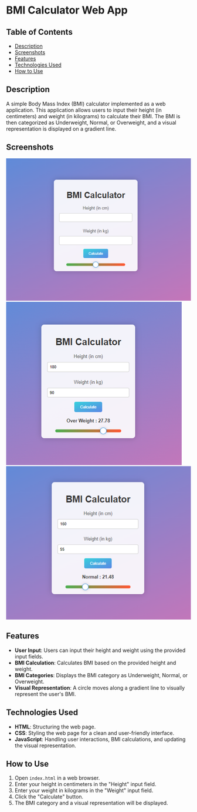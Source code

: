 # BMI Calculator Web App

## Table of Contents

- [Description](#description)
- [Screenshots](#screenshots)
- [Features](#features)
- [Technologies Used](#technologies-used)
- [How to Use](#how-to-use)


## Description 
A simple Body Mass Index (BMI) calculator implemented as a web application. This application allows users to input their height (in centimeters) and weight (in kilograms) to calculate their BMI. The BMI is then categorized as Underweight, Normal, or Overweight, and a visual representation is displayed on a gradient line.

## Screenshots
![alt text](image.png)
![alt text](image-1.png)
![alt text](image-2.png)

## Features

- **User Input**: Users can input their height and weight using the provided input fields.
- **BMI Calculation**: Calculates BMI based on the provided height and weight.
- **BMI Categories**: Displays the BMI category as Underweight, Normal, or Overweight.
- **Visual Representation**: A circle moves along a gradient line to visually represent the user's BMI.

## Technologies Used

- **HTML**: Structuring the web page.
- **CSS**: Styling the web page for a clean and user-friendly interface.
- **JavaScript**: Handling user interactions, BMI calculations, and updating the visual representation.

## How to Use

1. Open `index.html` in a web browser.
2. Enter your height in centimeters in the "Height" input field.
3. Enter your weight in kilograms in the "Weight" input field.
4. Click the "Calculate" button.
5. The BMI category and a visual representation will be displayed.









